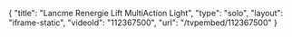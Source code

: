 {
    "title": "Lancme Renergie Lift MultiAction Light",
    "type": "solo",
    "layout": "iframe-static",
    "videoId": "112367500",
    "url": "\/tvpembed\/112367500"
}